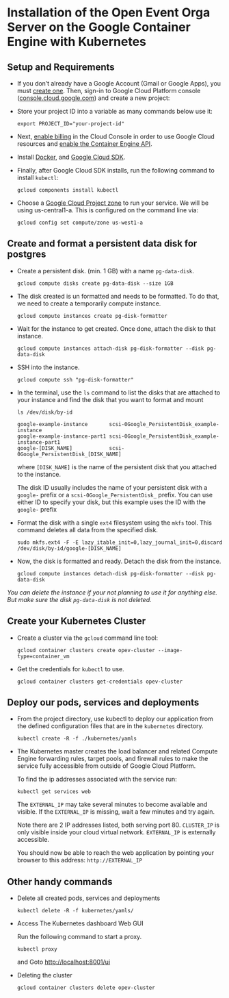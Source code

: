 # Installation of the Open Event Orga Server on the Google Container Engine with Kubernetes


## Setup and Requirements

- If you don’t already have a Google Account (Gmail or Google Apps), you must [create one](https://accounts.google.com/SignUp). Then, sign-in to Google Cloud Platform console ([console.cloud.google.com](http://console.cloud.google.com/)) and create a new project:


- Store your project ID into a variable as many commands below use it:

    ```
    export PROJECT_ID="your-project-id"
    ```

- Next, [enable billing](https://console.cloud.google.com/billing) in the Cloud Console in order to use Google Cloud resources and [enable the Container Engine API](https://console.cloud.google.com/project/_/kubernetes/list).

- Install [Docker](https://docs.docker.com/engine/installation/), and [Google Cloud SDK](https://cloud.google.com/sdk/).

- Finally, after Google Cloud SDK installs, run the following command to install `kubectl`:

    ```
    gcloud components install kubectl
    ```

- Choose a [Google Cloud Project zone](https://cloud.google.com/compute/docs/regions-zones/regions-zones) to run your service. We will be using us-central1-a. This is configured on the command line via:

    ```
    gcloud config set compute/zone us-west1-a
    ```

## Create and format a persistent data disk for postgres

- Create a persistent disk. (min. 1 GB) with a name `pg-data-disk`.

    ```
    gcloud compute disks create pg-data-disk --size 1GB
    ```

- The disk created is un formatted and needs to be formatted. To do that, we need to create a temporarily compute instance.

    ```
    gcloud compute instances create pg-disk-formatter
    ```

- Wait for the instance to get created. Once done, attach the disk to that instance.

    ```
    gcloud compute instances attach-disk pg-disk-formatter --disk pg-data-disk
    ```

- SSH into the instance.

    ```
    gcloud compute ssh "pg-disk-formatter"
    ```

- In the terminal, use the `ls` command to list the disks that are attached to your instance and find the disk that you want to format and mount

    ```
    ls /dev/disk/by-id
    ```
    
    ```
    google-example-instance       scsi-0Google_PersistentDisk_example-instance
    google-example-instance-part1 scsi-0Google_PersistentDisk_example-instance-part1
    google-[DISK_NAME]            scsi-0Google_PersistentDisk_[DISK_NAME]
    ```

    where `[DISK_NAME]` is the name of the persistent disk that you attached to the instance.
    
    The disk ID usually includes the name of your persistent disk with a `google-` prefix or a `scsi-0Google_PersistentDisk_` prefix. You can use either ID to specify your disk, but this example uses the ID with the `google-` prefix


- Format the disk with a single `ext4` filesystem using the `mkfs` tool. This command deletes all data from the specified disk.

    ```
    sudo mkfs.ext4 -F -E lazy_itable_init=0,lazy_journal_init=0,discard /dev/disk/by-id/google-[DISK_NAME]
    ```

- Now, the disk is formatted and ready. Detach the disk from the instance.

    ```
    gcloud compute instances detach-disk pg-disk-formatter --disk pg-data-disk
    ```

_You can delete the instance if your not planning to use it for anything else. But make sure the disk `pg-data-disk` is not deleted._

## Create your Kubernetes Cluster

- Create a cluster via the `gcloud` command line tool:

    ```
    gcloud container clusters create opev-cluster --image-type=container_vm
    ```

- Get the credentials for `kubectl` to use.

    ```
    gcloud container clusters get-credentials opev-cluster
    ```

## Deploy our pods, services and deployments

- From the project directory, use kubectl to deploy our application from the defined configuration files that are in the `kubernetes` directory.

    ```
    kubectl create -R -f ./kubernetes/yamls
    ```

- The Kubernetes master creates the load balancer and related Compute Engine forwarding rules, target pools, and firewall rules to make the service fully accessible from outside of Google Cloud Platform.
    
    To find the ip addresses associated with the service run:

    ```
    kubectl get services web
    ```

    The `EXTERNAL_IP` may take several minutes to become available and visible. If the `EXTERNAL_IP` is missing, wait a few minutes and try again.
    
    Note there are 2 IP addresses listed, both serving port 80. `CLUSTER_IP` is only visible inside your cloud virtual network. `EXTERNAL_IP` is externally accessible.
    
    You should now be able to reach the web application by pointing your browser to this address: `http://EXTERNAL_IP`

## Other handy commands

- Delete all created pods, services and deployments

    ```
    kubectl delete -R -f kubernetes/yamls/
    ```
    
-  Access The Kubernetes dashboard Web GUI

    Run the following command to start a proxy.
    
    ```
    kubectl proxy
    ```
    
    and Goto [http://localhost:8001/ui](http://localhost:8001/ui)

- Deleting the cluster
    ```
    gcloud container clusters delete opev-cluster
    ```
